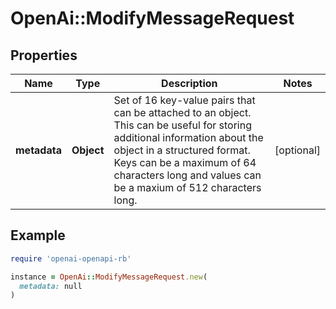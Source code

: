 # OpenAi::ModifyMessageRequest

## Properties

| Name | Type | Description | Notes |
| ---- | ---- | ----------- | ----- |
| **metadata** | **Object** | Set of 16 key-value pairs that can be attached to an object. This can be useful for storing additional information about the object in a structured format. Keys can be a maximum of 64 characters long and values can be a maxium of 512 characters long.  | [optional] |

## Example

```ruby
require 'openai-openapi-rb'

instance = OpenAi::ModifyMessageRequest.new(
  metadata: null
)
```

